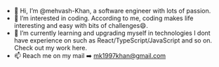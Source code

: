 - 👋 Hi, I’m @mehvash-Khan, a software engineer with lots of passion.
- 👀 I’m interested in coding. According to me, coding makes life interesting and easy with bits of challenges😄.
- 🌱 I’m currently learning and upgrading myself in technologies I dont have experience on such as React/TypeScript/JavaScript and so on. Check out my work here.
- 📫 Reach me on my mail ➡️ mk1997khan@gmail.com

<!---
mehvash-Khan/mehvash-Khan is a ✨ special ✨ repository because its `README.md` (this file) appears on your GitHub profile.
You can click the Preview link to take a look at your changes.
--->
